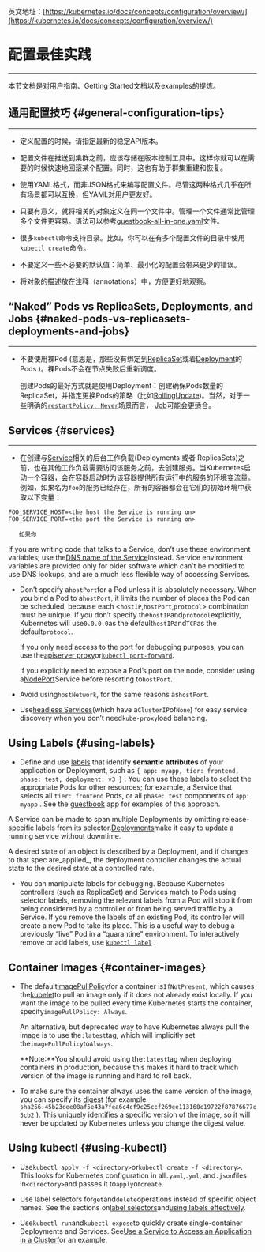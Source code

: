 英文地址：[https://kubernetes.io/docs/concepts/configuration/overview/](https://kubernetes.io/docs/concepts/configuration/overview/)

# 配置最佳实践

---

本节文档是对用户指南、Getting Started文档以及examples的提炼。

## 通用配置技巧 {#general-configuration-tips}

---

* 定义配置的时候，请指定最新的稳定API版本。

* 配置文件在推送到集群之前，应该存储在版本控制工具中。这样你就可以在需要的时候快速地回滚某个配置。同时，这也有助于群集重建和恢复。

* 使用YAML格式，而非JSON格式来编写配置文件。尽管这两种格式几乎在所有场景都可以互换，但YAML对用户更友好。 

* 只要有意义，就将相关的对象定义在同一个文件中。管理一个文件通常比管理多个文件更容易。语法可以参考[guestbook-all-in-one.yaml](https://github.com/kubernetes/examples/tree/master/guestbook/all-in-one/guestbook-all-in-one.yaml)文件。

* 很多`kubectl`命令支持目录。比如，你可以在有多个配置文件的目录中使用`kubectl create`命令。

* 不要定义一些不必要的默认值：简单、最小化的配置会带来更少的错误。

* 将对象的描述放在注释（annotations）中，方便更好地观察。

## “Naked” Pods vs ReplicaSets, Deployments, and Jobs {#naked-pods-vs-replicasets-deployments-and-jobs}

---

* 不要使用裸Pod \(意思是，那些没有绑定到[ReplicaSet](https://kubernetes.io/docs/concepts/workloads/controllers/replicaset/)或着[Deployment](https://kubernetes.io/docs/concepts/workloads/controllers/deployment/)的Pods \)。裸Pods不会在节点失败后重新调度。

  创建Pods的最好方式就是使用Deployment：创建确保Pods数量的ReplicaSet，并指定更换Pods的策略（比如[RollingUpdate](https://kubernetes.io/docs/concepts/workloads/controllers/deployment/#rolling-update-deployment)\)。当然，对于一些明确的[`restartPolicy: Never`](https://kubernetes.io/docs/concepts/workloads/pods/pod-lifecycle/#restart-policy)场景而言， [Job](https://kubernetes.io/docs/concepts/workloads/controllers/jobs-run-to-completion/)可能会更适合。

## Services {#services}

---

* 在创建与[Service](https://kubernetes.io/docs/concepts/services-networking/service/)相关的后台工作负载\(Deployments 或者 ReplicaSets\)之前，也在其他工作负载需要访问该服务之前，去创建服务。当Kubernetes启动一个容器，会在容器启动时为该容器提供所有运行中的服务的环境变流量。例如，如果名为`foo`的服务已经存在，所有的容器都会在它们的初始环境中获取以下变量：

```
FOO_SERVICE_HOST=<the host the Service is running on>
FOO_SERVICE_PORT=<the port the Service is running on>
```

       如果你

If you are writing code that talks to a Service, don’t use these environment variables; use the[DNS name of the Service](https://kubernetes.io/docs/concepts/services-networking/dns-pod-service/)instead. Service environment variables are provided only for older software which can’t be modified to use DNS lookups, and are a much less flexible way of accessing Services.

* Don’t specify a`hostPort`for a Pod unless it is absolutely necessary. When you bind a Pod to a`hostPort`, it limits the number of places the Pod can be scheduled, because each &lt;`hostIP`,`hostPort`,`protocol`&gt; combination must be unique. If you don’t specify the`hostIP`and`protocol`explicitly, Kubernetes will use`0.0.0.0`as the default`hostIP`and`TCP`as the default`protocol`.

  If you only need access to the port for debugging purposes, you can use the[apiserver proxy](https://kubernetes.io/docs/tasks/access-application-cluster/access-cluster/#manually-constructing-apiserver-proxy-urls)or[`kubectl port-forward`](https://kubernetes.io/docs/tasks/access-application-cluster/port-forward-access-application-cluster/).

  If you explicitly need to expose a Pod’s port on the node, consider using a[NodePort](https://kubernetes.io/docs/concepts/services-networking/service/#type-nodeport)Service before resorting to`hostPort`.

* Avoid using`hostNetwork`, for the same reasons as`hostPort`.

* Use[headless Services](https://kubernetes.io/docs/concepts/services-networking/service/#headless-services)\(which have a`ClusterIP`of`None`\) for easy service discovery when you don’t need`kube-proxy`load balancing.

## Using Labels {#using-labels}

* Define and use
  [labels](https://kubernetes.io/docs/concepts/overview/working-with-objects/labels/)
  that identify
  **semantic attributes**
  of your application or Deployment, such as
  `{ app: myapp, tier: frontend, phase: test, deployment: v3 }`
  . You can use these labels to select the appropriate Pods for other resources; for example, a Service that selects all
  `tier: frontend`
  Pods, or all
  `phase: test`
  components of
  `app: myapp`
  . See the
  [guestbook](https://github.com/kubernetes/examples/tree/master/guestbook/)
  app for examples of this approach.

A Service can be made to span multiple Deployments by omitting release-specific labels from its selector.[Deployments](https://kubernetes.io/docs/concepts/workloads/controllers/deployment/)make it easy to update a running service without downtime.

A desired state of an object is described by a Deployment, and if changes to that spec are_applied_, the deployment controller changes the actual state to the desired state at a controlled rate.

* You can manipulate labels for debugging. Because Kubernetes controllers \(such as ReplicaSet\) and Services match to Pods using selector labels, removing the relevant labels from a Pod will stop it from being considered by a controller or from being served traffic by a Service. If you remove the labels of an existing Pod, its controller will create a new Pod to take its place. This is a useful way to debug a previously “live” Pod in a “quarantine” environment. To interactively remove or add labels, use
  [`kubectl label`](https://kubernetes.io/docs/reference/generated/kubectl/kubectl-commands#label)
  .

## Container Images {#container-images}

* The default[imagePullPolicy](https://kubernetes.io/docs/concepts/containers/images/#updating-images)for a container is`IfNotPresent`, which causes the[kubelet](https://kubernetes.io/docs/admin/kubelet/)to pull an image only if it does not already exist locally. If you want the image to be pulled every time Kubernetes starts the container, specify`imagePullPolicy: Always`.

  An alternative, but deprecated way to have Kubernetes always pull the image is to use the`:latest`tag, which will implicitly set the`imagePullPolicy`to`Always`.

  **Note:**You should avoid using the`:latest`tag when deploying containers in production, because this makes it hard to track which version of the image is running and hard to roll back.

* To make sure the container always uses the same version of the image, you can specify its
  [digest](https://docs.docker.com/engine/reference/commandline/pull/#pull-an-image-by-digest-immutable-identifier)
  \(for example
  `sha256:45b23dee08af5e43a7fea6c4cf9c25ccf269ee113168c19722f87876677c5cb2`
  \). This uniquely identifies a specific version of the image, so it will never be updated by Kubernetes unless you change the digest value.

## Using kubectl {#using-kubectl}

* Use`kubectl apply -f <directory>`or`kubectl create -f <directory>`. This looks for Kubernetes configuration in all`.yaml`,`.yml`, and`.json`files in`<directory>`and passes it to`apply`or`create`.

* Use label selectors for`get`and`delete`operations instead of specific object names. See the sections on[label selectors](https://kubernetes.io/docs/concepts/overview/working-with-objects/labels/#label-selectors)and[using labels effectively](https://kubernetes.io/docs/concepts/cluster-administration/manage-deployment/#using-labels-effectively).

* Use`kubectl run`and`kubectl expose`to quickly create single-container Deployments and Services. See[Use a Service to Access an Application in a Cluster](https://kubernetes.io/docs/tasks/access-application-cluster/service-access-application-cluster/)for an example.



